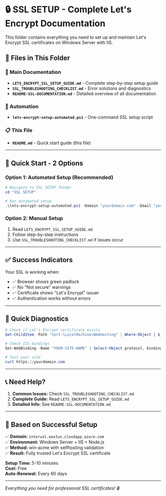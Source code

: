 # 🔒 SSL SETUP - Complete Let's Encrypt Documentation

This folder contains everything you need to set up and maintain Let's Encrypt SSL certificates on Windows Server with IIS.

## 📁 **Files in This Folder**

### **📖 Main Documentation**
- **`LETS_ENCRYPT_SSL_SETUP_GUIDE.md`** - Complete step-by-step setup guide
- **`SSL_TROUBLESHOOTING_CHECKLIST.md`** - Error solutions and diagnostics
- **`README-SSL-DOCUMENTATION.md`** - Detailed overview of all documentation

### **🤖 Automation**
- **`lets-encrypt-setup-automated.ps1`** - One-command SSL setup script

### **📋 This File**
- **`README.md`** - Quick start guide (this file)

---

## 🚀 **Quick Start - 2 Options**

### **Option 1: Automated Setup (Recommended)**
```powershell
# Navigate to SSL SETUP folder
cd "SSL SETUP"

# Run automated setup
.\lets-encrypt-setup-automated.ps1 -Domain "yourdomain.com" -Email "your@email.com" -SiteName "YOUR-IIS-SITE"
```

### **Option 2: Manual Setup**
1. Read `LETS_ENCRYPT_SSL_SETUP_GUIDE.md`
2. Follow step-by-step instructions
3. Use `SSL_TROUBLESHOOTING_CHECKLIST.md` if issues occur

---

## ✅ **Success Indicators**

Your SSL is working when:
- ✅ Browser shows green padlock
- ✅ No "Not secure" warnings  
- ✅ Certificate shows "Let's Encrypt" issuer
- ✅ Authentication works without errors

---

## 🔧 **Quick Diagnostics**

```powershell
# Check if Let's Encrypt certificate exists
Get-ChildItem -Path "Cert:\LocalMachine\WebHosting" | Where-Object { $_.Issuer -like "*Let's Encrypt*" }

# Check IIS bindings
Get-WebBinding -Name "YOUR-SITE-NAME" | Select-Object protocol, bindingInformation, certificateHash

# Test your site
curl https://yourdomain.com
```

---

## 📞 **Need Help?**

1. **Common Issues:** Check `SSL_TROUBLESHOOTING_CHECKLIST.md`
2. **Complete Guide:** Read `LETS_ENCRYPT_SSL_SETUP_GUIDE.md`
3. **Detailed Info:** See `README-SSL-DOCUMENTATION.md`

---

## 🎯 **Based on Successful Setup**

✅ **Domain:** `interval.eastus.cloudapp.azure.com`  
✅ **Environment:** Windows Server + IIS + Node.js  
✅ **Method:** win-acme with selfhosting validation  
✅ **Result:** Fully trusted Let's Encrypt SSL certificate  

**Setup Time:** 5-10 minutes  
**Cost:** Free  
**Auto-Renewal:** Every 60 days  

---

*Everything you need for professional SSL certificates! 🔒* 